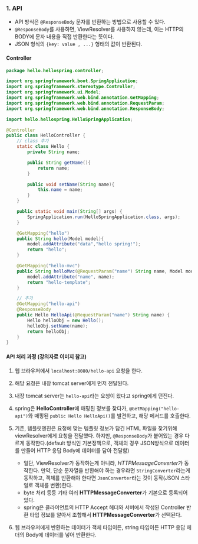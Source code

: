 
### 1. API

- API 방식은 `@ResponseBody` 문자를 반환하는 방법으로 사용할 수 있다.
- `@ResponseBody`를 사용하면, ViewResolver를 사용하지 않는데, 이는 HTTP의 BODY에 문자 내용을 직접 반환한다는 뜻이다.
- JSON 형식의 `{key: value , ...}` 형태의 값이 반환된다.

#### Controller

```java
package hello.hellospring.controller;

import org.springframework.boot.SpringApplication;
import org.springframework.stereotype.Controller;
import org.springframework.ui.Model;
import org.springframework.web.bind.annotation.GetMapping;
import org.springframework.web.bind.annotation.RequestParam;
import org.springframework.web.bind.annotation.ResponseBody;

import hello.hellospring.HelloSpringApplication;

@Controller
public class HelloController {
    // class 추가
    static class Hello {
        private String name;

        public String getName(){
            return name;
        }

        public void setName(String name){
            this.name = name;
        }
    }

    public static void main(String[] args) {
		SpringApplication.run(HelloSpringApplication.class, args);
	}

    @GetMapping("hello")
    public String hello(Model model){
        model.addAttribute("data","hello spring!");
        return "hello";
    }

    @GetMapping("hello-mvc")
    public String helloMvc(@RequestParam("name") String name, Model model){
        model.addAttribute("name", name);
        return "hello-template";
    }

    // 추가
    @GetMapping("hello-api")
    @ResponseBody
    public Hello HelloApi(@RequestParam("name") String name) {
        Hello helloObj = new Hello();
        helloObj.setName(name);
        return helloObj;
    }
}

```

#### API 처리 과정 (강의자료 이미지 참고)

1. 웹 브라우저에서 `localhost:8080/hello-api` 요청을 한다.
2. 해당 요청은 내장 tomcat server에게 먼저 전달된다.
3. 내장 tomcat server는 `hello-api`라는 요청이 왔다고 spring에게 던진다.
4. spring은 **HelloController**에 매핑된 정보를 찾다가, `@GetMapping("hello-api")`와 매핑된 `public Hello HelloApi()`를 발견하고, 해당 메서드를 호출한다.
5. 기존, 템플릿엔진은 요청에 맞는 템플릿 정보가 담긴 HTML 파일을 찾기위해 viewResolver에게 요청을 전달했다. 하지만, `@ResponseBody`가 붙어있는 경우 다르게 동작한다.(default 방식인 기본정책으로, 객체의 경우 JSON방식으로 데이터를 만들어 HTTP 응답 Body에 데이터를 담아 전달함)

   - 일단, ViewResolver가 동작하는게 아니라, *HTTPMessageConverter*가 동작한다. 만약, 단순 문자열을 반환해야 하는 경우라면 `StringConverter`라는게 동작하고, 객체를 반환해야 한다면 `JsonConverter`라는 것이 동작(JSON 스타일로 객체를 변환)한다.
   - byte 처리 등등 기타 여러 **HTTPMessageConverter**가 기본으로 등록되어 있다.
   - spring은 클라이언트의 HTTP Accept 헤더와 서버에서 작성된 Controller 반환 타입 정보를 알아서 조합해서 **HTTPMessageConverter**가 선택된다.

6. 웹 브라우저에게 반환하는 데이터가 객체 타입이든, string 타입이든 HTTP 응답 헤더의 Body에 데이터를 넣어 반환한다.
